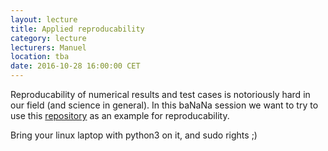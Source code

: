 ```yaml
---
layout: lecture
title: Applied reproducability
category: lecture
lecturers: Manuel
location: tba
date: 2016-10-28 16:00:00 CET
---
```


Reproducability of numerical results and test cases is notoriously hard in our field (and science in general). In this baNaNa session we want to try to use this [repository] as an example for reproducability.

Bring your linux laptop with python3 on it, and sudo rights ;)

[repository]: https://github.com/ManuelMBaumann/elastic_benchmarks
